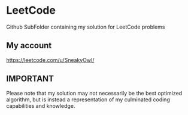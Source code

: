 # LeetCode

Github SubFolder containing my solution for LeetCode problems

## My account

https://leetcode.com/u/SneakyOwl/

## IMPORTANT

Please note that my solution may not necessarily be the best optimized algorithm, but is instead a representation of my culminated coding capabilities and knowledge.
